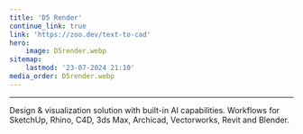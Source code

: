 ```yaml
---
title: 'D5 Render'
continue_link: true
link: 'https://zoo.dev/text-to-cad'
hero:
    image: D5render.webp
sitemap:
    lastmod: '23-07-2024 21:10'
media_order: D5render.webp
---
```


---
Design & visualization solution with built-in AI capabilities. Workflows for SketchUp, Rhino, C4D, 3ds Max, Archicad, Vectorworks, Revit and Blender.